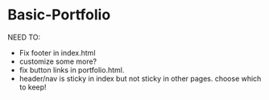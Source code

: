 # Basic-Portfolio

NEED TO: 
- Fix footer in index.html
- customize some more?
- fix button links in portfolio.html.
- header/nav is sticky in index but not sticky in other pages. choose which to keep!
